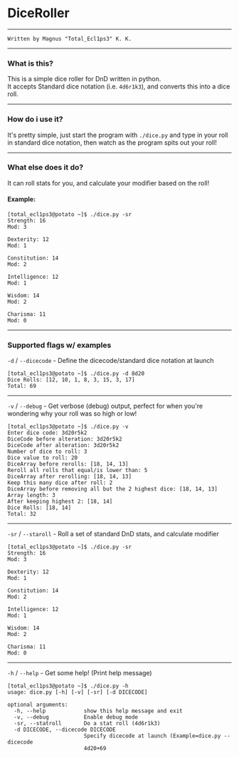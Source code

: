 # DiceRoller
___
```
Written by Magnus "Total_Ecl1ps3" K. K.
```
___
### What is this?
This is a simple dice roller for DnD written in python.  
It accepts Standard dice notation (i.e. `4d6r1k3`), and converts this into a dice roll.  
___
### How do i use it?
It's pretty simple, just start the program with `./dice.py` and type in your roll in standard dice notation, then watch as the program spits out your roll!  
___
### What else does it do?
It can roll stats for you, and calculate your modifier based on the roll!  
#### Example:
```
[total_ecl1ps3@potato ~]$ ./dice.py -sr
Strength: 16
Mod: 3

Dexterity: 12
Mod: 1

Constitution: 14
Mod: 2

Intelligence: 12
Mod: 1

Wisdom: 14
Mod: 2

Charisma: 11
Mod: 0
```
___
### Supported flags w/ examples
`-d` / `--dicecode` - Define the dicecode/standard dice notation at launch
```
[total_ecl1ps3@potato ~]$ ./dice.py -d 8d20
Dice Rolls: [12, 10, 1, 8, 3, 15, 3, 17]
Total: 69
```
___
`-v` / `--debug` - Get verbose (debug) output, perfect for when you're wondering why your roll was so high or low!  
```
[total_ecl1ps3@potato ~]$ ./dice.py -v
Enter dice code: 3d20r5k2
DiceCode before alteration: 3d20r5k2
DiceCode after alteration: 3d20r5k2
Number of dice to roll: 3
Dice value to roll: 20
DiceArray before rerolls: [18, 14, 13]
Reroll all rolls that equal/is lower than: 5
DiceArray after rerolling: [18, 14, 13]
Keep this many dice after roll: 2
DiceArray before removing all but the 2 highest dice: [18, 14, 13]
Array length: 3
After keeping highest 2: [18, 14]
Dice Rolls: [18, 14]
Total: 32
```
___

`-sr` / `--staroll` - Roll a set of standard DnD stats, and calculate modifier
```
[total_ecl1ps3@potato ~]$ ./dice.py -sr
Strength: 16
Mod: 3

Dexterity: 12
Mod: 1

Constitution: 14
Mod: 2

Intelligence: 12
Mod: 1

Wisdom: 14
Mod: 2

Charisma: 11
Mod: 0
```

___
`-h` / `--help` - Get some help! (Print help message)  
```
[total_ecl1ps3@potato ~]$ ./dice.py -h
usage: dice.py [-h] [-v] [-sr] [-d DICECODE]

optional arguments:
  -h, --help            show this help message and exit
  -v, --debug           Enable debug mode
  -sr, --statroll       Do a stat roll (4d6r1k3)
  -d DICECODE, --dicecode DICECODE
                        Specify dicecode at launch (Example=dice.py --dicecode
                        4d20+69

``` 
